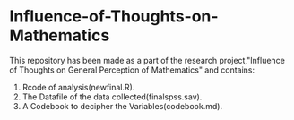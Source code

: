 # Influence-of-Thoughts-on-Mathematics
This repository has been made as a part of the research project,"Influence of Thoughts on General Perception of Mathematics" and contains:
1. Rcode of analysis(newfinal.R).
2. The Datafile of the data collected(finalspss.sav).
3. A Codebook to decipher the Variables(codebook.md). 
